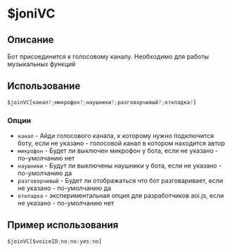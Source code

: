 # $joniVC

## Описание
Бот присоединится к голосовому каналу. Необходимо для работы музыкальных функций
## Использование
```js
$joinVC[канал?;микрофон?;наушники?;разговорчивый?;откладка?]
```

### Опции
- `канал` - Айди голосового канала, к которому нужно подключится боту, если не указано - голосовой канал в котором находится автор
- `микрофон` - Будет ли выключен микрофон у бота, если не указано - по-умолчанию нет
- `наушники` - Будут ли выключены наушники у бота, если не указано - по-умолчанию да
- `разговорчивый` - Будет ли отображаться что бот разговаривает, если не указано - по-умолчанию да
- `откладка` - экспериментальная опция для разработчиков aoi.js, если не указано - по-умолчанию нет

## Пример использования
```javascript
$joinVC[$voiceID;no;no;yes;no]
```
